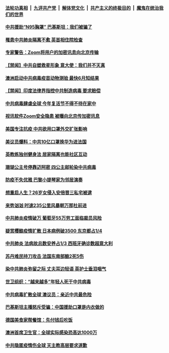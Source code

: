 ####  [法轮功真相](../../../../basic/blob/master/README.md?t=04061302) &nbsp;|&nbsp; [九评共产党](../../../../9ping.md/blob/master/README.md?t=04061302) &nbsp;|&nbsp; [解体党文化](../../../../jtdwh.md/blob/master/README.md?t=04061302)  &nbsp;|&nbsp; [共产主义的终极目的](../../../../gczydzjmd.md/blob/master/README.md?t=04061302) &nbsp;|&nbsp; [魔鬼在统治我们的世界](../../../../mgztzwmdsj.md/blob/master/README.md?t=04061302) 

#### [中共援助“N95胸罩” 巴基斯坦：我们被骗了](../pages/prog202/a102816663.md?t=04061302) 

#### [罹患中共肺炎隔离不愈 英首相住院检查](../pages/prog202/a102816624.md?t=04061302) 

#### [专家警告：Zoom将用户的加密讯息向北京传输](../pages/prog202/a102816605.md?t=04061302) 


#### [【禁闻】中共自塑救星形象 意大使：我们并不天真](../pages/prog202/a102816575.md?t=04061302) 

#### [澳洲启动中共病毒疫苗动物测验 最快6月知结果](../pages/prog202/a102816572.md?t=04061302) 

#### [【禁闻】印度法律界指控中共制造病毒 要求赔偿](../pages/prog202/a102816589.md?t=04061302) 

#### [中共病毒肆虐全球 今年复活节不得不待在家中](../pages/prog202/a102816584.md?t=04061302) 

#### [视讯软件Zoom安全隐患 被曝向北京传加密讯息](../pages/prog202/a102816563.md?t=04061302) 

#### [美国专注抗疫 中共欲用口罩外交扩张影响](../pages/prog202/a102816551.md?t=04061302) 

#### [美议员爆料：中共10亿口罩换华为进法国](../pages/prog202/a102816545.md?t=04061302) 

#### [英教练独创健身法 居家隔离也能社区互动](../pages/prog202/a102816517.md?t=04061302) 


#### [珊瑚公主号停靠迈阿密 四公主邮轮染中共病毒](../pages/prog202/a102816473.md?t=04061302) 

#### [防疫不失优雅 巴黎小提琴家为邻居演奏](../pages/prog202/a102816471.md?t=04061302) 

#### [想重启人生？26岁女侵入安倍晋三私宅被逮](../pages/prog202/a102816393.md?t=04061302) 

#### [来势汹汹 时速235公里风暴朝万那杜前进](../pages/prog202/a102816362.md?t=04061302) 

#### [中共肺炎疫情破万 葡萄牙55万劳工面临裁员风险](../pages/prog202/a102816311.md?t=04061302) 

#### [疑赏樱酿疫情扩散 日本病例破3500 东京都占1/4](../pages/prog202/a102816259.md?t=04061302) 

#### [中共肺炎 法病故总数安养占1/3 西班牙确诊数超意大利](../pages/prog202/a102816231.md?t=04061302) 

#### [苏丹难民持刀攻击 法国东南部酿2死5伤](../pages/prog202/a102816222.md?t=04061302) 

#### [染中共肺炎弥留之际 丈夫耳边轻语 英护士垂泪咽气](../pages/prog202/a102815824.md?t=04061302) 

#### [世卫组织：“越来越多”年轻人死于中共病毒](../pages/prog202/a102816148.md?t=04061302) 


#### [中共病毒扩散全球 澳议员：亲近中共最危险](../pages/prog202/a102816068.md?t=04061302) 

#### [巴基斯坦主播怒斥受骗：中国援助口罩是内衣做的](../pages/prog202/a102816055.md?t=04061302) 

#### [德国美食家帮餐馆：先付钱后吃饭](../pages/prog202/a102816051.md?t=04061302) 

#### [澳洲首席卫生官：全球实际感染恐高达1000万](../pages/prog202/a102816041.md?t=04061302) 

#### [中共隐匿疫情伤全球 天主教高层要求道歉](../pages/prog202/a102815964.md?t=04061302) 

